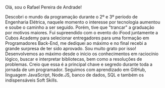 Olá, sou o Rafael Pereira de Andrade!

  Descobri o mundo da programação durante o 2º e 3º período de Engenharia Elétrica, naquele momento o interesse por tecnologia aumentou e soube o caminho a ser seguido. Porém, tive que "trancar" a graduação por motivos maiores. 
  Fui supreendido com o evento do iFood juntamente a Cubos Academy para selecionar entregadores para uma formação em Programadores Back-End, me dediquei ao máximo e no final recebi a grande surpresa de ter sido aprovado. Sou muito grato por isso!
  Desenvolvemos ao máximo desde o inicio os conhecimentos em raciocínio lógico, buscar e interpretar bibliotecas, bem como a resoluções de problemas. Creio que essa é a principal chave e segredo durante toda a jornada de um programador.
  Seguimos com aprendizado em GitHub, linguagem JavaScript, Node.JS, banco de dados, SQL e também os indispensáveis Soft Skills.
